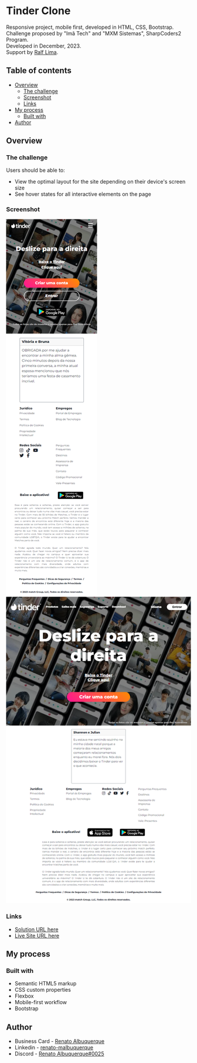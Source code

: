 # Tinder Clone

Responsive project, mobile first, developed in HTML, CSS, Bootstrap.
Challenge proposed by "Imã Tech" and "MXM Sistemas", SharpCoders2 Program. <br>
Developed in December, 2023. <br>
Support by [Ralf Lima](https://ralflima.com/).

## Table of contents

- [Overview](#overview)
  - [The challenge](#the-challenge)
  - [Screenshot](#screenshot)
  - [Links](#links)
- [My process](#my-process)
  - [Built with](#built-with)
- [Author](#author)

## Overview

### The challenge

Users should be able to:

- View the optimal layout for the site depending on their device's screen size 
- See hover states for all interactive elements on the page

### Screenshot

![screenshot](assets/screencapture-mobile.png)
![screenshot](assets/screencapture-desktop.png)

### Links

- [Solution URL here](https://github.com/renato-albuquerque/tinder-clone)
- [Live Site URL here](https://renato-albuquerque.github.io/tinder-clone/)

## My process

### Built with

- Semantic HTML5 markup
- CSS custom properties
- Flexbox
- Mobile-first workflow
- Bootstrap

## Author

- Business Card - [Renato Albuquerque](https://rma-contacts.vercel.app/)
- Linkedin - [renato-malbuquerque](https://www.linkedin.com/in/renato-malbuquerque/)
- Discord - [Renato Albuquerque#0025](https://discordapp.com/users/992621595547938837)



